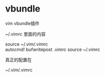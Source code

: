 # vbundle
vim vbundle插件

~/.vimrc 里面的内容

source ~/.vim/.vimrc       
autocmd! bufwritepost .vimrc source ~/.vimrc

真正的配置在

~/.vim/.vimrc
